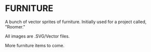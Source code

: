 # FURNITURE

A bunch of vector sprites of furniture. Initially used for a project called, "Roomer."

All images are .SVG/Vector files.

More furniture items to come.
